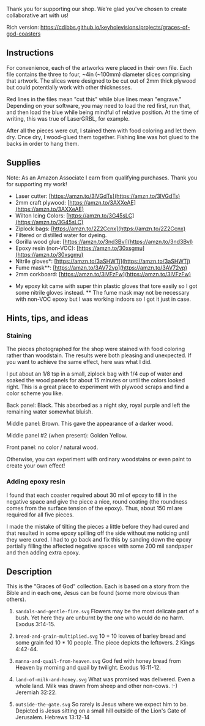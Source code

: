 Thank you for supporting our shop. We're glad you've chosen to create
collaborative art with us!

Rich version: https://cdibbs.github.io/keyholevisions/projects/graces-of-god-coasters

## Instructions

For convenience, each of the artworks were placed in their own file. Each file
contains the three to four, ~4in (~100mm) diameter slices comprising that artwork.
The slices were designed to be cut out of 2mm thick plywood but could potentially
work with other thicknesses.

Red lines in the files mean "cut this" while blue lines mean "engrave." Depending
on your software, you may need to load the red first, run that, and then load the
blue while being mindful of relative position. At the time of writing, this was
true of LaserGRBL, for example.

After all the pieces were cut, I stained them with food coloring and let them dry.
Once dry, I wood-glued them together. Fishing line was hot glued to the backs in
order to hang them.

## Supplies

Note: As an Amazon Associate I earn from qualifying purchases. Thank you for supporting my work!

- Laser cutter: [https://amzn.to/3lVGdTs](https://amzn.to/3lVGdTs)
- 2mm craft plywood: [https://amzn.to/3AXXeAE](https://amzn.to/3AXXeAE)
- Wilton Icing Colors: [https://amzn.to/3G45sLC](https://amzn.to/3G45sLC)
- Ziplock bags: [https://amzn.to/2Z2Ccnx](https://amzn.to/2Z2Ccnx)
- Filtered or distilled water for dyeing.
- Gorilla wood glue: [https://amzn.to/3nd3Bvl](https://amzn.to/3nd3Bvl)
- Epoxy resin (non-VOC): [https://amzn.to/30xsgmu](https://amzn.to/30xsgmu)
- Nitrile gloves*: [https://amzn.to/3aSHWTj](https://amzn.to/3aSHWTj)
- Fume mask**: [https://amzn.to/3AV72vp](https://amzn.to/3AV72vp)
- 2mm corkboard: [https://amzn.to/3lVFzFw](https://amzn.to/3lVFzFw)

* My epoxy kit came with super thin plastic gloves that tore easily so I got some nitrile gloves instead.
** The fume mask may not be necessary with non-VOC epoxy but I was working indoors so I got it just in case.

## Hints, tips, and ideas

### Staining

The pieces photographed for the shop were stained with food coloring rather than
woodstain. The results were both pleasing and unexpected. If you want to achieve the same
effect, here was what I did.

I put about an 1/8 tsp in a small, ziplock bag with 1/4 cup of water and soaked the wood
panels for about 15 minutes or until the colors looked right. This is a great
place to experiment with plywood scraps and find a color scheme you like.

Back panel: Black. This absorbed as a night sky, royal purple and left the
remaining water somewhat bluish.

Middle panel: Brown. This gave the appearance of a darker wood.

Middle panel #2 (when present): Golden Yellow.

Front panel: no color / natural wood.

Otherwise, you can experiment with ordinary woodstains or even paint to create
your own effect!

### Adding epoxy resin

I found that each coaster required about 30 ml of epoxy to fill in the negative space
and give the piece a nice, round coating (the roundness comes from the surface tension
of the epoxy). Thus, about 150 ml are required for all five pieces.

I made the mistake of tilting the pieces a little before they had cured and that resulted
in some epoxy spilling off the side without me noticing until they were cured. I had to
go back and fix this by sanding down the epoxy partially filling the affected negative spaces
with some 200 mil sandpaper and then adding extra epoxy.

## Description

This is the "Graces of God" collection. Each is based on a story from the Bible
and in each one, Jesus can be found (some more obvious than others).

1. `sandals-and-gentle-fire.svg`
Flowers may be the most delicate part of a bush. Yet here they are unburnt by
the one who would do no harm. Exodus 3:14-15.

2. `bread-and-grain-multiplied.svg`
10 + 10 loaves of barley bread and some grain fed 10 * 10 people. The piece
depicts the leftovers. 2 Kings 4:42-44.

3. `manna-and-quail-from-heaven.svg`
God fed with honey bread from Heaven by morning and quail by twilight. Exodus 16:11-12.


4. `land-of-milk-and-honey.svg`
What was promised was delivered. Even a whole land. Milk was drawn from
sheep and other non-cows. :-) Jeremiah 32:22.

5. `outside-the-gate.svg`
So rarely is Jesus where we expect him to be. Depicted is Jesus sitting on a
small hill outside of the Lion's Gate of Jerusalem. Hebrews 13:12-14

